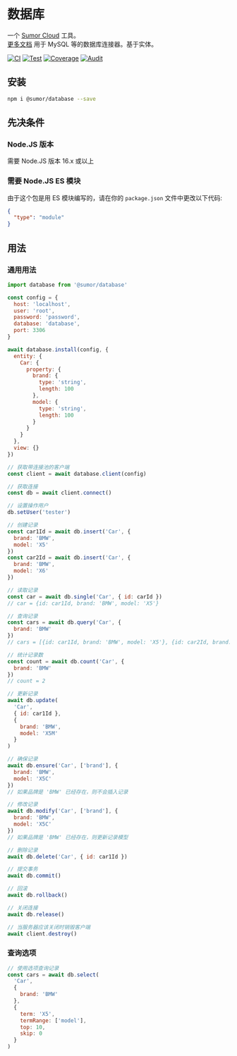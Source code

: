 # 数据库

一个 [Sumor Cloud](https://sumor.cloud) 工具。  
[更多文档](https://sumor.cloud/database) 用于 MySQL 等的数据库连接器。基于实体。

[![CI](https://github.com/sumor-cloud/database/actions/workflows/ci.yml/badge.svg)](https://github.com/sumor-cloud/database/actions/workflows/ci.yml)
[![Test](https://github.com/sumor-cloud/database/actions/workflows/ut.yml/badge.svg)](https://github.com/sumor-cloud/database/actions/workflows/ut.yml)
[![Coverage](https://github.com/sumor-cloud/database/actions/workflows/coverage.yml/badge.svg)](https://github.com/sumor-cloud/database/actions/workflows/coverage.yml)
[![Audit](https://github.com/sumor-cloud/database/actions/workflows/audit.yml/badge.svg)](https://github.com/sumor-cloud/database/actions/workflows/audit.yml)

## 安装

```bash
npm i @sumor/database --save
```

## 先决条件

### Node.JS 版本

需要 Node.JS 版本 16.x 或以上

### 需要 Node.JS ES 模块

由于这个包是用 ES 模块编写的，请在你的 `package.json` 文件中更改以下代码:

```json
{
  "type": "module"
}
```

## 用法

### 通用用法

```js
import database from '@sumor/database'

const config = {
  host: 'localhost',
  user: 'root',
  password: 'password',
  database: 'database',
  port: 3306
}

await database.install(config, {
  entity: {
    Car: {
      property: {
        brand: {
          type: 'string',
          length: 100
        },
        model: {
          type: 'string',
          length: 100
        }
      }
    }
  },
  view: {}
})

// 获取带连接池的客户端
const client = await database.client(config)

// 获取连接
const db = await client.connect()

// 设置操作用户
db.setUser('tester')

// 创建记录
const car1Id = await db.insert('Car', {
  brand: 'BMW',
  model: 'X5'
})
const car2Id = await db.insert('Car', {
  brand: 'BMW',
  model: 'X6'
})

// 读取记录
const car = await db.single('Car', { id: carId })
// car = {id: car1Id, brand: 'BMW', model: 'X5'}

// 查询记录
const cars = await db.query('Car', {
  brand: 'BMW'
})
// cars = [{id: car1Id, brand: 'BMW', model: 'X5'}, {id: car2Id, brand: 'BMW', model: 'X6'}]

// 统计记录数
const count = await db.count('Car', {
  brand: 'BMW'
})
// count = 2

// 更新记录
await db.update(
  'Car',
  { id: car1Id },
  {
    brand: 'BMW',
    model: 'X5M'
  }
)

// 确保记录
await db.ensure('Car', ['brand'], {
  brand: 'BMW',
  model: 'X5C'
})
// 如果品牌是 'BMW' 已经存在，则不会插入记录

// 修改记录
await db.modify('Car', ['brand'], {
  brand: 'BMW',
  model: 'X5C'
})
// 如果品牌是 'BMW' 已经存在，则更新记录模型

// 删除记录
await db.delete('Car', { id: car1Id })

// 提交事务
await db.commit()

// 回滚
await db.rollback()

// 关闭连接
await db.release()

// 当服务器应该关闭时销毁客户端
await client.destroy()
```

### 查询选项

```js
// 使用选项查询记录
const cars = await db.select(
  'Car',
  {
    brand: 'BMW'
  },
  {
    term: 'X5',
    termRange: ['model'],
    top: 10,
    skip: 0
  }
)
```